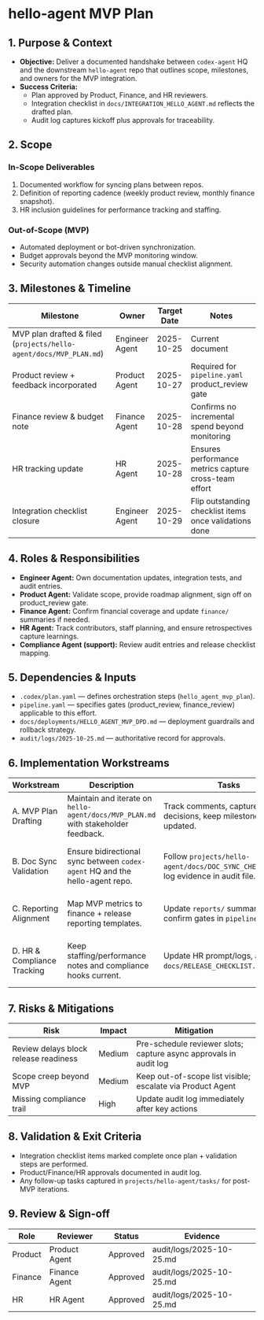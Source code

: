 # hello-agent MVP Plan

## 1. Purpose & Context
- **Objective:** Deliver a documented handshake between `codex-agent` HQ and the downstream `hello-agent` repo that outlines scope, milestones, and owners for the MVP integration.
- **Success Criteria:**
  - Plan approved by Product, Finance, and HR reviewers.
  - Integration checklist in `docs/INTEGRATION_HELLO_AGENT.md` reflects the drafted plan.
  - Audit log captures kickoff plus approvals for traceability.

## 2. Scope
### In-Scope Deliverables
1. Documented workflow for syncing plans between repos.
2. Definition of reporting cadence (weekly product review, monthly finance snapshot).
3. HR inclusion guidelines for performance tracking and staffing.

### Out-of-Scope (MVP)
- Automated deployment or bot-driven synchronization.
- Budget approvals beyond the MVP monitoring window.
- Security automation changes outside manual checklist alignment.

## 3. Milestones & Timeline
| Milestone | Owner | Target Date | Notes |
| --- | --- | --- | --- |
| MVP plan drafted & filed (`projects/hello-agent/docs/MVP_PLAN.md`) | Engineer Agent | 2025-10-25 | Current document |
| Product review + feedback incorporated | Product Agent | 2025-10-27 | Required for `pipeline.yaml` product_review gate |
| Finance review & budget note | Finance Agent | 2025-10-28 | Confirms no incremental spend beyond monitoring |
| HR tracking update | HR Agent | 2025-10-28 | Ensures performance metrics capture cross-team effort |
| Integration checklist closure | Engineer Agent | 2025-10-29 | Flip outstanding checklist items once validations done |

## 4. Roles & Responsibilities
- **Engineer Agent:** Own documentation updates, integration tests, and audit entries.
- **Product Agent:** Validate scope, provide roadmap alignment, sign off on product_review gate.
- **Finance Agent:** Confirm financial coverage and update `finance/` summaries if needed.
- **HR Agent:** Track contributors, staff planning, and ensure retrospectives capture learnings.
- **Compliance Agent (support):** Review audit entries and release checklist mapping.

## 5. Dependencies & Inputs
- `.codex/plan.yaml` — defines orchestration steps (`hello_agent_mvp_plan`).
- `pipeline.yaml` — specifies gates (product_review, finance_review) applicable to this effort.
- `docs/deployments/HELLO_AGENT_MVP_DPD.md` — deployment guardrails and rollback strategy.
- `audit/logs/2025-10-25.md` — authoritative record for approvals.

## 6. Implementation Workstreams
| Workstream | Description | Tasks | Owner | Status / Evidence |
| --- | --- | --- | --- | --- |
| A. MVP Plan Drafting | Maintain and iterate on `hello-agent/docs/MVP_PLAN.md` with stakeholder feedback. | Track comments, capture decisions, keep milestones updated. | Engineer Agent | In progress — v1 drafted 2025-10-25; future edits gated by weekly product reviews. |
| B. Doc Sync Validation | Ensure bidirectional sync between `codex-agent` HQ and the hello-agent repo. | Follow `projects/hello-agent/docs/DOC_SYNC_CHECKLIST.md`, log evidence in audit file. | Engineer Agent | Checklist operational with helper script `projects/hello-agent/scripts/doc_sync_diff.sh`; last run logged 2025-10-25 10:30 UTC. |
| C. Reporting Alignment | Map MVP metrics to finance + release reporting templates. | Update `reports/` summaries, confirm gates in `pipeline.yaml`. | Product & Finance Agents | Baseline mapping completed 2025-10-25; see `reports/README.md` “hello-agent MVP Reporting Alignment”. |
| D. HR & Compliance Tracking | Keep staffing/performance notes and compliance hooks current. | Update HR prompt/logs, align with `docs/RELEASE_CHECKLIST.md`. | HR & Compliance Agents | Addendum for hello-agent MVP appended to `docs/RELEASE_CHECKLIST.md`; tracking call-outs logged 2025-10-25. |

## 7. Risks & Mitigations
| Risk | Impact | Mitigation |
| --- | --- | --- |
| Review delays block release readiness | Medium | Pre-schedule reviewer slots; capture async approvals in audit log |
| Scope creep beyond MVP | Medium | Keep out-of-scope list visible; escalate via Product Agent |
| Missing compliance trail | High | Update audit log immediately after key actions |

## 8. Validation & Exit Criteria
- Integration checklist items marked complete once plan + validation steps are performed.
- Product/Finance/HR approvals documented in audit log.
- Any follow-up tasks captured in `projects/hello-agent/tasks/` for post-MVP iterations.

## 9. Review & Sign-off
| Role | Reviewer | Status | Evidence |
| --- | --- | --- | --- |
| Product | Product Agent | Approved | audit/logs/2025-10-25.md |
| Finance | Finance Agent | Approved | audit/logs/2025-10-25.md |
| HR | HR Agent | Approved | audit/logs/2025-10-25.md |
